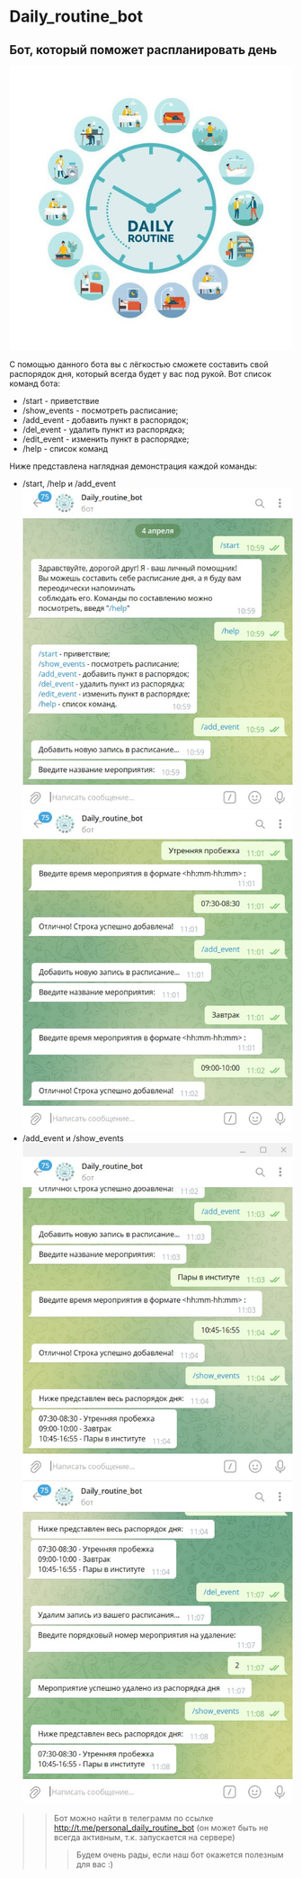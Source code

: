 # Daily_routine_bot
## Бот, который поможет распланировать день
![alt text](png/5.jpg "Описание будет тут")

С помощью данного бота вы с лёгкостью сможете составить свой распорядок дня, который всегда будет у вас под рукой.
Вот список команд бота:
* /start - приветствие
* /show_events - посмотреть расписание;
* /add_event - добавить пункт в распорядок;
* /del_event - удалить пункт из распорядка;
* /edit_event - изменить пункт в распорядке;
* /help - список команд

Ниже представлена наглядная демонстрация каждой команды:
* /start, /help и /add_event
![alt text](png/1.jpg "Описание будет тут")
![alt text](png/2.jpg "Описание будет тут")
* /add_event и /show_events
![alt text](png/3.jpg "Описание будет тут")
![alt text](png/4.jpg "Описание будет тут")

>>Бот можно найти в телеграмм по ссылке http://t.me/personal_daily_routine_bot (он может быть не всегда активным, т.к. запускается на сервере)
>>> Будем очень рады, если наш бот окажется полезным для вас :)

